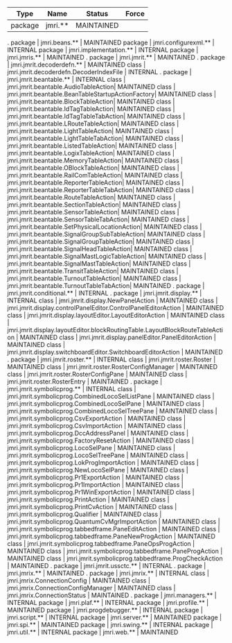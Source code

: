 Type | Name | Status | Force
---- | ---- | ------ | -----
package | jmri.** | MAINTAINED
.
package | jmri.beans.** | MAINTAINED
package | jmri.configurexml.** | INTERNAL
package | jmri.implementation.** | INTERNAL
package | jmri.jmris.** | MAINTAINED
.
package | jmri.jmrit.** | MAINTAINED
.
  package | jmri.jmrit.decoderdefn.** | MAINTAINED
  class   | jmri.jmrit.decoderdefn.DecoderIndexFile | INTERNAL
.
  package | jmri.jmrit.beantable.** | INTERNAL
  class   | jmri.jmrit.beantable.AudioTableAction| MAINTAINED
  class   | jmri.jmrit.beantable.BeanTableStartupActionFactory| MAINTAINED
  class   | jmri.jmrit.beantable.BlockTableAction| MAINTAINED
  class   | jmri.jmrit.beantable.IdTagTableAction| MAINTAINED
  class   | jmri.jmrit.beantable.IdTagTableTabAction| MAINTAINED
  class   | jmri.jmrit.beantable.LRouteTableAction| MAINTAINED
  class   | jmri.jmrit.beantable.LightTableAction| MAINTAINED
  class   | jmri.jmrit.beantable.LightTableTabAction| MAINTAINED
  class   | jmri.jmrit.beantable.ListedTableAction| MAINTAINED
  class   | jmri.jmrit.beantable.LogixTableAction| MAINTAINED
  class   | jmri.jmrit.beantable.MemoryTableAction| MAINTAINED
  class   | jmri.jmrit.beantable.OBlockTableAction| MAINTAINED
  class   | jmri.jmrit.beantable.RailComTableAction| MAINTAINED
  class   | jmri.jmrit.beantable.ReporterTableAction| MAINTAINED
  class   | jmri.jmrit.beantable.ReporterTableTabAction| MAINTAINED
  class   | jmri.jmrit.beantable.RouteTableAction| MAINTAINED
  class   | jmri.jmrit.beantable.SectionTableAction| MAINTAINED
  class   | jmri.jmrit.beantable.SensorTableAction| MAINTAINED
  class   | jmri.jmrit.beantable.SensorTableTabAction| MAINTAINED
  class   | jmri.jmrit.beantable.SetPhysicalLocationAction| MAINTAINED
  class   | jmri.jmrit.beantable.SignalGroupSubTableAction| MAINTAINED
  class   | jmri.jmrit.beantable.SignalGroupTableAction| MAINTAINED
  class   | jmri.jmrit.beantable.SignalHeadTableAction| MAINTAINED
  class   | jmri.jmrit.beantable.SignalMastLogicTableAction| MAINTAINED
  class   | jmri.jmrit.beantable.SignalMastTableAction| MAINTAINED
  class   | jmri.jmrit.beantable.TransitTableAction| MAINTAINED
  class   | jmri.jmrit.beantable.TurnoutTableAction| MAINTAINED
  class   | jmri.jmrit.beantable.TurnoutTableTabAction| MAINTAINED
.
  package | jmri.jmrit.conditional.** | INTERNAL
.
  package | jmri.jmrit.display.** | INTERNAL
  class   | jmri.jmrit.display.NewPanelAction | MAINTAINED
  class   | jmri.jmrit.display.controlPanelEditor.ControlPanelEditorAction | MAINTAINED
  class   | jmri.jmrit.display.layoutEditor.LayoutEditorAction | MAINTAINED
  class   | jmri.jmrit.display.layoutEditor.blockRoutingTable.LayoutBlockRouteTableAction | MAINTAINED
  class   | jmri.jmrit.display.panelEditor.PanelEditorAction | MAINTAINED
  class   | jmri.jmrit.display.switchboardEditor.SwitchboardEditorAction | MAINTAINED
.
  package | jmri.jmrit.roster.** | INTERNAL
  class   | jmri.jmrit.roster.Roster | MAINTAINED
  class   | jmri.jmrit.roster.RosterConfigManager | MAINTAINED
  class   | jmri.jmrit.roster.RosterConfigPane | MAINTAINED
  class   | jmri.jmrit.roster.RosterEntry | MAINTAINED
.
  package | jmri.jmrit.symbolicprog.** | INTERNAL
  class   | jmri.jmrit.symbolicprog.CombinedLocoSelListPane | MAINTAINED
  class   | jmri.jmrit.symbolicprog.CombinedLocoSelPane | MAINTAINED
  class   | jmri.jmrit.symbolicprog.CombinedLocoSelTreePane | MAINTAINED
  class   | jmri.jmrit.symbolicprog.CsvExportAction | MAINTAINED
  class   | jmri.jmrit.symbolicprog.CsvImportAction | MAINTAINED
  class   | jmri.jmrit.symbolicprog.DccAddressPanel | MAINTAINED
  class   | jmri.jmrit.symbolicprog.FactoryResetAction | MAINTAINED
  class   | jmri.jmrit.symbolicprog.LocoSelPane | MAINTAINED
  class   | jmri.jmrit.symbolicprog.LocoSelTreePane | MAINTAINED
  class   | jmri.jmrit.symbolicprog.LokProgImportAction | MAINTAINED
  class   | jmri.jmrit.symbolicprog.NewLocoSelPane | MAINTAINED
  class   | jmri.jmrit.symbolicprog.Pr1ExportAction | MAINTAINED
  class   | jmri.jmrit.symbolicprog.Pr1ImportAction | MAINTAINED
  class   | jmri.jmrit.symbolicprog.Pr1WinExportAction | MAINTAINED
  class   | jmri.jmrit.symbolicprog.PrintAction | MAINTAINED
  class   | jmri.jmrit.symbolicprog.PrintCvAction | MAINTAINED
  class   | jmri.jmrit.symbolicprog.Qualifier | MAINTAINED
  class   | jmri.jmrit.symbolicprog.QuantumCvMgrImportAction | MAINTAINED
  class   | jmri.jmrit.symbolicprog.tabbedframe.PaneEditAction | MAINTAINED
  class   | jmri.jmrit.symbolicprog.tabbedframe.PaneNewProgAction | MAINTAINED
  class   | jmri.jmrit.symbolicprog.tabbedframe.PaneOpsProgAction | MAINTAINED
  class   | jmri.jmrit.symbolicprog.tabbedframe.PaneProgAction | MAINTAINED
  class   | jmri.jmrit.symbolicprog.tabbedframe.ProgCheckAction | MAINTAINED
.
  package | jmri.jmrit.ussctc.** | INTERNAL
.
package | jmri.jmrix.** | MAINTAINED
.
  package | jmri.jmrix.** | INTERNAL
  class   | jmri.jmrix.ConnectionConfig | MAINTAINED
  class   | jmri.jmrix.ConnectionConfigManager | MAINTAINED
  class   | jmri.jmrix.ConnectionStatus | MAINTAINED
.
package | jmri.managers.** | INTERNAL
package | jmri.plaf.** | INTERNAL
package | jmri.profile.** | MAINTAINED
package | jmri.progdebugger.** | INTERNAL
package | jmri.script.** | INTERNAL
package | jmri.server.** | MAINTAINED
package | jmri.spi.** | MAINTAINED
package | jmri.swing.** | INTERNAL
package | jmri.util.** | INTERNAL
package | jmri.web.** | MAINTAINED

